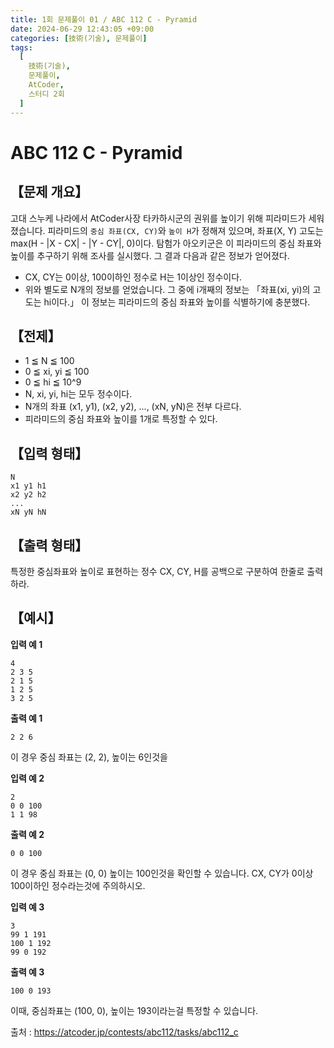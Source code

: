 ```yaml
---
title: 1회 문제풀이 01 / ABC 112 C - Pyramid
date: 2024-06-29 12:43:05 +09:00
categories: [技術(기술), 문제풀이]
tags:
  [
    技術(기술),
    문제풀이,
    AtCoder,
    스터디 2회
  ]
---
```

# ABC 112 C - Pyramid
## 【문제 개요】
고대 스누케 나라에서 AtCoder사장 타카하시군의 권위를 높이기 위해 피라미드가 세워졌습니다.
피라미드의 `중심 좌표(CX, CY)`와 `높이 H`가 정해져 있으며, 좌표(X, Y) 고도는 max(H - |X - CX| - |Y - CY|, 0)이다.
탐험가 아오키군은 이 피라미드의 중심 좌표와 높이를 추구하기 위해 조사를 실시했다. 그 결과 다음과 같은 정보가 얻어졌다.
- CX, CY는 0이상, 100이하인 정수로 H는 1이상인 정수이다.
- 위와 별도로 N개의 정보를 얻었습니다. 그 중에 i개째의 정보는 「좌표(xi, yi)의 고도는 hi이다.」
이 정보는 피라미드의 중심 좌표와 높이를 식별하기에 충분했다.

## 【전제】
- 1 ≦ N ≦ 100
- 0 ≦ xi, yi ≦ 100
- 0 ≦ hi ≦ 10^9
- N, xi, yi, hi는 모두 정수이다.
- N개의 좌표 (x1, y1), (x2, y2), ..., (xN, yN)은 전부 다르다.
- 피라미드의 중심 좌표와 높이를 1개로 특정할 수 있다.

## 【입력 형태】
```
N
x1 y1 h1
x2 y2 h2
...
xN yN hN
```

## 【출력 형태】
특정한 중심좌표와 높이로 표현하는 정수 CX, CY, H를 공백으로 구분하여 한줄로 출력하라.

## 【예시】

**입력 예 1**

```
4 
2 3 5 
2 1 5 
1 2 5 
3 2 5
```

**출력 예 1**

```
2 2 6
```
이 경우 중심 좌표는 (2, 2), 높이는 6인것을 

**입력 예 2**

```
2 
0 0 100 
1 1 98
```

**출력 예 2**

```
0 0 100
```
이 경우 중심 좌표는 (0, 0) 높이는 100인것을 확인할 수 있습니다.
CX, CY가 0이상 100이하인 정수라는것에 주의하시오.

**입력 예 3**

```
3
99 1 191
100 1 192
99 0 192
```

**출력 예 3**

```
100 0 193
```
이때, 중심좌표는 (100, 0), 높이는 193이라는걸 특정할 수 있습니다.

출처 : <a href="https://atcoder.jp/contests/abc112/tasks/abc112_c">https://atcoder.jp/contests/abc112/tasks/abc112_c</a> 